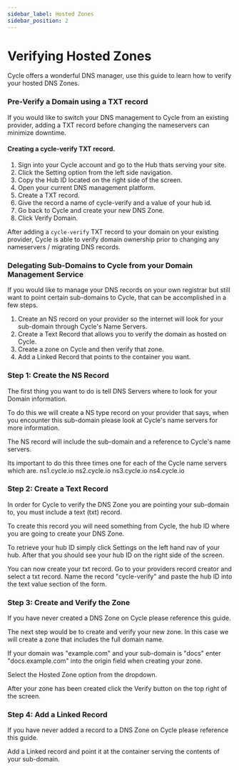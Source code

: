 ```yaml
---
sidebar_label: Hosted Zones
sidebar_position: 2
---
```

# Verifying Hosted Zones
Cycle offers a wonderful DNS manager, use this guide to learn how to verify your hosted DNS Zones.

### Pre-Verify a Domain using a TXT record
If you would like to switch your DNS management to Cycle from an existing provider, adding a TXT record before changing the nameservers can minimize downtime.

#### Creating a cycle-verify TXT record.

1. Sign into your Cycle account and go to the Hub thats serving your site.
2. Click the Setting option from the left side navigation.
3. Copy the Hub ID located on the right side of the screen.
4. Open your current DNS management platform.
5. Create a TXT record.
6. Give the record a name of cycle-verify and a value of your hub id.
7. Go back to Cycle and create your new DNS Zone.
8. Click Verify Domain.

After adding a `cycle-verify` TXT record to your domain on your existing provider, Cycle is able to verify domain ownership prior to changing any nameservers / migrating DNS records.

### Delegating Sub-Domains to Cycle from your Domain Management Service
If you would like to manage your DNS records on your own registrar but still want to point certain sub-domains to Cycle, that can be accomplished in a few steps.

1. Create an NS record on your provider so the internet will look for your sub-domain through Cycle's Name Servers.
2. Create a Text Record that allows you to verify the domain as hosted on Cycle.
3. Create a zone on Cycle and then verify that zone.
4. Add a Linked Record that points to the container you want.

### Step 1: Create the NS Record
The first thing you want to do is tell DNS Servers where to look for your Domain information.

To do this we will create a NS type record on your provider that says, when you encounter this sub-domain please look at Cycle's name servers for more information.

The NS record will include the sub-domain and a reference to Cycle's name servers.

Its important to do this three times one for each of the Cycle name servers which are.
ns1.cycle.io
ns2.cycle.io
ns3.cycle.io
ns4.cycle.io


### Step 2: Create a Text Record
In order for Cycle to verify the DNS Zone you are pointing your sub-domain to, you must include a text (txt) record.

To create this record you will need something from Cycle, the hub ID where you are going to create your DNS Zone.

To retrieve your hub ID simply click Settings on the left hand nav of your hub. After that you should see your hub ID on the right side of the screen.

You can now create your txt record. Go to your providers record creator and select a txt record. Name the record "cycle-verify" and paste the hub ID into the text value section of the form.

### Step 3: Create and Verify the Zone
If you have never created a DNS Zone on Cycle please reference this guide.

The next step would be to create and verify your new zone. In this case we will create a zone that includes the full domain name.

If your domain was "example.com" and your sub-domain is "docs" enter "docs.example.com" into the origin field when creating your zone.

Select the Hosted Zone option from the dropdown.

After your zone has been created click the Verify button on the top right of the screen.

### Step 4: Add a Linked Record
If you have never added a record to a DNS Zone on Cycle please reference this guide.

Add a Linked record and point it at the container serving the contents of your sub-domain.

